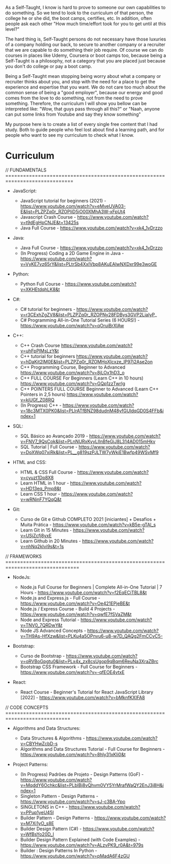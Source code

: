 As a Self-Taught, I know is hard to prove to someone our own capabilities to do something. So we tend to look to the curriculum of that person, the college he or she did, the boot camps, certifies, etc. In addition, often people ask each other "How much time/effort took for you to get until at this level?"

The hard thing is, Self-Taught persons do not necessary have those luxuries of a company holding our back, to secure to another company or a recruiter that we are capable to do something their job require. Of course we can do courses in places like Udemy, Coursera or boot camps too, because being a Self-Taught is a philosophy, not a category that you are placed just because you don't do college or pay a boot camp. 

Being a Self-Taught mean stopping being worry about what a company or recruiter thinks about you, and stop with the need for a place to get the experience and expertise that you want. We do not care too much about the common sense of being a "good employer", because our energy and good comes from the love to do something, not from the need to prove something. Therefore, the curriculum I will show you bellow can be interpreted like: "Wow, that guys pass through all this?" or "Naah, anyone can put some links from Youtube and say they know something"

My purpose here is to create a list of every single free content that I had study. Both to guide people who feel lost about find a learning path, and for people who want to see my curriculum to check what I know.

# Curriculum

// FUNDAMENTALS =============================================================================

  + JavaScript:
    - JavaScript tutorial for beginners (2021) - https://www.youtube.com/watch?v=eMveUVA03-E&list=PLZPZq0r_RZOPIiD5iO00XMhA3W-xFpUt4
    - Javascript Crash Course - https://www.youtube.com/watch?v=t9dEgHpCNJE&t=13425s
    - Java Full Course - https://www.youtube.com/watch?v=xk4_1vDrzzo
  + Java:
    - Java Full Course - https://www.youtube.com/watch?v=xk4_1vDrzzo
    - (In Progress) Coding a 2D Game Engine in Java - https://www.youtube.com/watch?v=VyKE7vz65rY&list=PLtrSb4XxIVbp8AKuEAlwNXDxr99e3woGE

  + Python:
    - Python Full Course - https://www.youtube.com/watch?v=XKHEtdqhLK8&t

  + C#:
    - C# tutorial for beginners - https://www.youtube.com/watch?v=r3CExhZgZV8&list=PLZPZq0r_RZOPNy28FDBys3GVP2LiaIyP_
    - C# Programming All-in-One Tutorial Series (6 HOURS!) - https://www.youtube.com/watch?v=qOruiBrXlAw

  + C++:
    - C++ Crash Course https://www.youtube.com/watch?v=uhFpPlMsLzY&t
    - C++ tutorial for beginners https://www.youtube.com/watch?v=hDaKit2IM0E&list=PLZPZq0r_RZOMHoXIcxze_lP97j2Ase2on
    - C++ Programming Course, Beginner to Advanced https://www.youtube.com/watch?v=8jLOx1hD3_o
    - C++ FULL COURSE For Beginners (Learn C++ in 10 hours) https://www.youtube.com/watch?v=GQp1zzTwrIg
    - C++ POINTERS FULL COURSE Beginner to Advanced (Learn C++ Pointers in 2,5 hours) https://www.youtube.com/watch?v=kiUGf_Z08RQ
    - (In Progress) C++ - https://www.youtube.com/watch?v=18c3MTX0PK0&list=PLlrATfBNZ98dudnM48yfGUldqGD0S4FFb&index=1

  + SQL:
    - SQL Básico ao Avançado 2019 - https://www.youtube.com/watch?v=FNV7_9QsCok&list=PLnNURxKyyLIInBfeGiJ8L314AD015mHkv
    - SQL Tutorial | Full Course - https://www.youtube.com/watch?v=DoXWq07xiRk&list=PL__g819szPJLTW7yWkiE1Bwfp49WSvMf9

  + HTML and CSS:
    - HTML & CSS Full Course - https://www.youtube.com/watch?v=cyuzt1Dp8X8
    - Learn HTML in 1 hour - https://www.youtube.com/watch?v=HD13eq_Pmp8&t
    - Learn CSS 1 hour - https://www.youtube.com/watch?v=wRNinF7YQqQ&t

  + Git:
    - Curso de Git e Github COMPLETO 2021 [iniciantes] + Desafios + Muita Prática - https://www.youtube.com/watch?v=kB5e-gTAl_s
    - Learn Git in 15 Minutes - https://www.youtube.com/watch?v=USjZcfj8yxE
    - Learn Github in 20 Minutes - https://www.youtube.com/watch?v=nhNq2kIvi9s&t=1s



// FRAMEWORKS ===============================================================================
  
  + NodeJs:
    - Node.js Full Course for Beginners | Complete All-in-One Tutorial | 7 Hours - https://www.youtube.com/watch?v=f2EqECiTBL8&t
    - Node.js and Express.js - Full Course - https://www.youtube.com/watch?v=Oe421EPjeBE&t
    - Node.js / Express Course - Build 4 Projects - https://www.youtube.com/watch?v=qwfE7fSVaZM&t
    - Node and Express Tutorial - https://www.youtube.com/watch?v=TNV0_7QRDwY&t
    - Node JS Advanced Concepts - https://www.youtube.com/watch?v=TH9As-HfXzw&list=PLKu4a5OPnvu6-u8-w7D_QAQg2FmCCvC5-

  + Bootstrap:
    - Curso de Bootstrap - https://www.youtube.com/watch?v=oRVBoGpgtu0&list=PLx4x_zx8csUgop9qBqm6ReuNa3XraZBrc
    - Bootstrap CSS Framework - Full Course for Beginners - https://www.youtube.com/watch?v=-qfEOE4vtxE
    
  + React:
    - React Course - Beginner's Tutorial for React JavaScript Library [2022] - https://www.youtube.com/watch?v=bMknfKXIFA8
    
// CODE CONCEPTS ============================================================================

  + Algorithms and Data Structures:
    - Data Structures & Algorithms - https://www.youtube.com/watch?v=CBYHwZcbD-s
    - Algorithms and Data Structures Tutorial - Full Course for Beginners - https://www.youtube.com/watch?v=8hly31xKli0&t
    
  + Project Patterns:
    - (In Progress) Padrões de Projeto - Design Patterns (GoF) - https://www.youtube.com/watch?v=MqddY6Ochkc&list=PLbIBj8vQhvm0VY5YrMrafWaQY2EnJ3j8H&index=1
    - Singleton Pattern - Design Patterns - https://www.youtube.com/watch?v=sJ-c3BA-Ypo
    - SINGLETONS in C++ - https://www.youtube.com/watch?v=PPup1yeU45I
    - Builder Pattern - Design Patterns - https://www.youtube.com/watch?v=M7Xi1yO_s8E
    - Builder Design Pattern (C#) - https://www.youtube.com/watch?v=WfBsYo20D_I
    - Builder Design Pattern Explained (with Code Examples) - https://www.youtube.com/watch?v=ALzvPK9_r0A&t=979s
    - Builder : Design Patterns In Python - https://www.youtube.com/watch?v=pMadA6F4zGU
    
    
